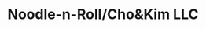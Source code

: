 ---
layout: place
title: "Noodle-n-Roll/Cho&Kim LLC"
permalink: /utah/orem/noodle-n-roll-cho-kim-llc.html
stateAbbr: UT
stateName: Utah
cityName: Orem
seo:
  name: "Noodle-n-Roll/Cho&Kim LLC"
  type: Restaurant
  links: null
description: "Looking for sushi in Orem, Utah? Check out Noodle-n-Roll/Cho&Kim LLC for a delightful Japanese dining experience. Enjoy a variety of sushi and other dishes i..."
place_id: ChIJ9ztgH4ibTYcRZBBUlL1FYbw
photos:
  - name: >-
      places/ChIJ9ztgH4ibTYcRZBBUlL1FYbw/photos/AeeoHcL-_7SsQmNVk5Bl5WpooFzzgi_WYFcbqOHpIgaS6qpF4o2hXdRqJt90sI51_npazlyDFYBVbOuukkGaocFqWqyzrdJZd0clppVn_m2DCnECE6JXsul7DrSlUBPEKCMwWLaI_NnR4AiWHTbGmdCkQiqQMfIbcghH7HZ3Xaacrfmyn__nWPwMLJaf5xJBGQlp15zAw7DXsjgpwSew5LEWD3ab_zx0FitUu_lPwIIlAlIxDtUN_7spaEEtOZTqbv0zaNZowGa2YjbGVdFsSgSuPh5ctXlaRzoV4HLqHkBscl3Beg
    widthPx: 718
    heightPx: 540
    authorAttributions:
      - displayName: Noodle-n-Roll/Cho&Kim LLC
        uri: https://maps.google.com/maps/contrib/105336985089342947399
        photoUri: >-
          https://lh3.googleusercontent.com/a/ACg8ocKfTiWJH0hC9s-xsEB0dn5-uFIvjaNBlEh0XDYJf-cF9vXXoQ=s100-p-k-no-mo
    flagContentUri: >-
      https://www.google.com/local/imagery/report/?cb_client=maps_api_places.places_api&image_key=!1e10!2sAF1QipPxEdsOrM4y2CvG4ymarPf_Du0Scv2c9n-tF04t&hl=en-US
    googleMapsUri: >-
      https://www.google.com/maps/place//data=!3m4!1e2!3m2!1sAF1QipPxEdsOrM4y2CvG4ymarPf_Du0Scv2c9n-tF04t!2e10!4m2!3m1!1s0x874d9b881f603bf7:0xbc6145bd94541064
  - name: >-
      places/ChIJ9ztgH4ibTYcRZBBUlL1FYbw/photos/AeeoHcJZxzWbKcyMtf4TrMP0PJCmOx3ZUzhuhzCSs0xvIrR90xFZRe3C_jzk-P8sCbvzmUsTI-3dChjIw1fAFMIVzyymZSBsgiIjJwZLdt08l-5i1fRIkXnu4kZe4bEwhx8g2nhr3TEuonTqT4F70vzaPykggaXZyMCOPGLtMxn6n4CskdIDgH2yE3xMCs-49geEI_EarfeRnlgqks_sGN7zOX0ow6-nh0WlzRQ9KOB4FrK6OcDydEQG284tuvbdXBVPy3xJc8SrCzYlYU2GLHOhqoiKomYGqBpaWdDEaA9oXqa6OtOt0_ceaQaUqI7zlfz7s6sKIEHL0dnyRuKCRh-q83OTG4F26PO673PA5B-IDfDR8dYYVn2OxDK0lH-v32vl-7wfatIrsKJruV1eEjlqTZ8vNp-JhW3b48OQVmH2Xz4HEzc
    widthPx: 3024
    heightPx: 4032
    authorAttributions:
      - displayName: Bridger Gibb
        uri: https://maps.google.com/maps/contrib/117066914908844483002
        photoUri: >-
          https://lh3.googleusercontent.com/a/ACg8ocLJDzhcXxerYdkzh6vMYgn6YgToMPV6TL9aet-srhieG3ohSQ=s100-p-k-no-mo
    flagContentUri: >-
      https://www.google.com/local/imagery/report/?cb_client=maps_api_places.places_api&image_key=!1e10!2sCIHM0ogKEICAgIDHqvPipQE&hl=en-US
    googleMapsUri: >-
      https://www.google.com/maps/place//data=!3m4!1e2!3m2!1sCIHM0ogKEICAgIDHqvPipQE!2e10!4m2!3m1!1s0x874d9b881f603bf7:0xbc6145bd94541064
  - name: >-
      places/ChIJ9ztgH4ibTYcRZBBUlL1FYbw/photos/AeeoHcIR13tvc267IrcSPAJndC-xdW1Jqfp0AH-JtawB4a-s9IpU995tQsyD2kIs3Iw_otnTMiplEA5m7KdWXDkq3D8VwOg-IxPKCkwtML01ez2tj79jvV093kGnqdKzFNlMXHKAfit84M2zAk5hDR2VqlsukNOFJaoNCfTAPPNc97yBaJXyKQw0lLi7i-9QtQKOpCdncPmnaBC6fSsoFtEenS78gtqbCzKebvRf7rRkPMqFlwANB24mJbAi2Y6Tden2doiQK2S70nTQugFeuUbNDoTVdq6KLBRlF0vc3sXp_YzmlM6GDDeU6LaUPeQgNBF3G33BnUm-VPrKbyAGTi6LG5JCjvbbDARR-DP9GFwAZbWfT8--ouawgxGMg1hgT6Ppzd4wUXVkhlXWQCEunNfN5pINMOBL3b4OSotbZTadgb0
    widthPx: 3024
    heightPx: 4032
    authorAttributions:
      - displayName: Joshua Jamias
        uri: https://maps.google.com/maps/contrib/105769701367371691690
        photoUri: >-
          https://lh3.googleusercontent.com/a-/ALV-UjXiRlJSoC10YvgKnbUgZx5U4zEyMqUKbNnxkkGlncH6XGlMg3Zv=s100-p-k-no-mo
    flagContentUri: >-
      https://www.google.com/local/imagery/report/?cb_client=maps_api_places.places_api&image_key=!1e10!2sCIHM0ogKEICAgIDayoP-AQ&hl=en-US
    googleMapsUri: >-
      https://www.google.com/maps/place//data=!3m4!1e2!3m2!1sCIHM0ogKEICAgIDayoP-AQ!2e10!4m2!3m1!1s0x874d9b881f603bf7:0xbc6145bd94541064
  - name: >-
      places/ChIJ9ztgH4ibTYcRZBBUlL1FYbw/photos/AeeoHcLrsmLU8bSUgW9ThcrEOfHfACrOrIEzMXUCPZcnd-NhZTvCzZobvwxSuS-4RNrvyyksrwqug2JashPBSH0UM3nJGlIIbx_jKeovaXdIbuJGXTqxv83P5eR8vTufmwCaoPjWrt8gaYTlEhgj9HTnoUjQXl6cJ2PQJmKHpNjq7HjY7545o-ZevcgBke0zgrmOA7cOGXEOwQr9iyDVmk9JFjfcJHqJN3NkBJa4QwdVWhZnNLgWr3N6I8sZVeZ8s35jctBc8Rkilej6n7p4sJtrjnMQvlw5zobfSO2oFv_6wrnLO8nd0lnwYre-mHbk_gI7JCg0xqSETuYCgQOoiw0qF6AgJ50mgXHaLS3FzozHk9nuwv7ug6hlfqIwkxFeOE3GKR8gw0PLxT_3fvU-Zguu_JppDa8yTKzxWXxZz5hhPjfQZIA
    widthPx: 3024
    heightPx: 4032
    authorAttributions:
      - displayName: Joshua Jamias
        uri: https://maps.google.com/maps/contrib/105769701367371691690
        photoUri: >-
          https://lh3.googleusercontent.com/a-/ALV-UjXiRlJSoC10YvgKnbUgZx5U4zEyMqUKbNnxkkGlncH6XGlMg3Zv=s100-p-k-no-mo
    flagContentUri: >-
      https://www.google.com/local/imagery/report/?cb_client=maps_api_places.places_api&image_key=!1e10!2sCIHM0ogKEICAgIDayoO5pwE&hl=en-US
    googleMapsUri: >-
      https://www.google.com/maps/place//data=!3m4!1e2!3m2!1sCIHM0ogKEICAgIDayoO5pwE!2e10!4m2!3m1!1s0x874d9b881f603bf7:0xbc6145bd94541064
  - name: >-
      places/ChIJ9ztgH4ibTYcRZBBUlL1FYbw/photos/AeeoHcKG3A49jHmmBw5p2y2hCVrH_IchqcdqNzfp5fKrb-ZkK6c3kCGM8eFfjK7AXmkT1ZrLqMIwTAbnx7CjgCY3C7OAW6561UUdgt06QeRpgAajmYhRV2losQ9zhjFGzqgupEqwngGfAxXqmrFSxR6SuX_A_FBuCO_vCn1Idic4GTA0SZUm9e6CVFWQDbkgxlNzF-93hqeCDF_UduO_cqBJq6uhHCHvp7raFv4zq3X04a69atOQk4gQ9ouO4rswW4fWf7tTgpzukRlk__ky69PGgSsuuwmeX14UySqx_0teDdds5IpeYDJ9eWwXuP2T1UjncXrwxbkhmfHo1ZpRE5nU0npCmrb099yYi0tb11b6PRvuLntdL1FGCjLnvMTifk5TSBbLqzLzwSmwTfSG5U4ihO7a23AiqnjiIAgwDedGAQY
    widthPx: 4032
    heightPx: 3024
    authorAttributions:
      - displayName: Scabbers Adonys
        uri: https://maps.google.com/maps/contrib/105491645363731924162
        photoUri: >-
          https://lh3.googleusercontent.com/a-/ALV-UjWgorAxwR3TsNosgvMqeWC1o2cLhD6xYissnPQYeZ-vL6jRvhkH=s100-p-k-no-mo
    flagContentUri: >-
      https://www.google.com/local/imagery/report/?cb_client=maps_api_places.places_api&image_key=!1e10!2sCIHM0ogKEICAgIDhi5qNFw&hl=en-US
    googleMapsUri: >-
      https://www.google.com/maps/place//data=!3m4!1e2!3m2!1sCIHM0ogKEICAgIDhi5qNFw!2e10!4m2!3m1!1s0x874d9b881f603bf7:0xbc6145bd94541064
  - name: >-
      places/ChIJ9ztgH4ibTYcRZBBUlL1FYbw/photos/AeeoHcIeZ4ydDeqNDxfKxCEfzQnEtxmqA-X30WserKDurrNCom6aLhrZ-ObdJCIGOc4sFp_Am7h1n4fMBR66g7e6Br7p3YYRsZtyT373uhvj1gBnmKOFhmWHwrHgS3DyONJqkYCW8ksDFYZYrKdDYQvZD5peBUSElnMkDF7z_p6PmbMctpyVOuOu9sambVjNmE3eZ788XR1fmCS4aqudg_bxahKJcGJMWdYg2XGGaNTf79DmtBkdfK4d5NfaM0jS8FY0buDfAT8MPeBMUbXRuDtlLZltfhikNbR8pZyuY880P5dJGR7unlC4P3Izy0Xa4ghXo0dPnDNxyO4hnH5aBn_TeZNqpqHxx7Kdq-QQHGNQWPp4kQscbgGWwVKQD5VftjvhQnj7aTSU8KN-Ia1d-xv0Ce0XbUwlbyccp-4VwY14O7fpJVo
    widthPx: 3024
    heightPx: 4032
    authorAttributions:
      - displayName: Anton Kuhlmann
        uri: https://maps.google.com/maps/contrib/117978910276774953293
        photoUri: >-
          https://lh3.googleusercontent.com/a-/ALV-UjXQdH7RnXHsLPCAjxbtqwvEIfgaFhcqhGzVgCAfjZPm3PRhlCo=s100-p-k-no-mo
    flagContentUri: >-
      https://www.google.com/local/imagery/report/?cb_client=maps_api_places.places_api&image_key=!1e10!2sCIHM0ogKEICAgIDE-pKvowE&hl=en-US
    googleMapsUri: >-
      https://www.google.com/maps/place//data=!3m4!1e2!3m2!1sCIHM0ogKEICAgIDE-pKvowE!2e10!4m2!3m1!1s0x874d9b881f603bf7:0xbc6145bd94541064
  - name: >-
      places/ChIJ9ztgH4ibTYcRZBBUlL1FYbw/photos/AeeoHcI7x26uX7B8D4X5Qe4QPchCVTx5Z0FVB6pzWH__Tw83uKwNwjC98QdyFH9fhHlBefylNAsHkm9EoFzI_LmgLCRF-xEZ2Vxr4OJd4SA40eeFZkcjjz4NotnogtOHq6G0TxKqZz92_1eILFkdJsFY40LQdFWjQuIndkmxNGpRQdUQYAUt5PWGtZwNZ-W25UGDTPyte3mHwv8K20TanTqa7Fruj9VT5vZVz8Gi6zAbp1NrAtwGnCNXXMCMlYZRW6S1h6Xrg3HNLsaBYv83lkTLlVsluH13KD95EQX0_qWIibiAaq4Wblyj18iGLEDfwKAcrB8gqC-zVrd_Gh64gOlEpj3OXViRf6q3iaFx0aS_BJwA9gIV9O0JaD0IQG8EswKBxXyqUtpq9GXLkv2JP7i7BkgtUD29PSvWalskNxqQfCa4gfo
    widthPx: 4032
    heightPx: 3024
    authorAttributions:
      - displayName: Scabbers Adonys
        uri: https://maps.google.com/maps/contrib/105491645363731924162
        photoUri: >-
          https://lh3.googleusercontent.com/a-/ALV-UjWgorAxwR3TsNosgvMqeWC1o2cLhD6xYissnPQYeZ-vL6jRvhkH=s100-p-k-no-mo
    flagContentUri: >-
      https://www.google.com/local/imagery/report/?cb_client=maps_api_places.places_api&image_key=!1e10!2sCIHM0ogKEICAgIDhi5qNlwE&hl=en-US
    googleMapsUri: >-
      https://www.google.com/maps/place//data=!3m4!1e2!3m2!1sCIHM0ogKEICAgIDhi5qNlwE!2e10!4m2!3m1!1s0x874d9b881f603bf7:0xbc6145bd94541064
  - name: >-
      places/ChIJ9ztgH4ibTYcRZBBUlL1FYbw/photos/AeeoHcI3jULmw5zn46xkDAmNGrEBRpnhJlZVn7X1P888hlmAyUz2KHujtFGKAUSC9D3tqDkrweis1_JuTLfSDD4IQ4W9qtjhWWoNd5LsVBkepX2DW0CUyT6iXkBCoWpFvj-bj9rG5MYH-LD7khHZJtZpZRJ7XFA5f3Qr44hk2h7vXGcBh1NI_UkvQSCVOq3msXrLM1lDgBqJHX1h2V2-1NTpuGGmlwyk3CS2qbuWP6a_B8vXIxYJeNaP71EurB_8kpIstOX6nkZtAZJaVLJqM096VqQCxXpeBIGfofEKkZ53K1rfh6Zh0g1sETOk5MhXe4VLOJ8hPzYsMGOPa60zNSpikZ6nX6FLyGYtIHcEC56vcA4U9Hxwe-PSXNS0TJqcqArwRfxk-Xr9GOYbZzQC8EHWjRHgYk896rx0Ogh15NI4V-yWoyxi
    widthPx: 1080
    heightPx: 1920
    authorAttributions:
      - displayName: Krista Clarkson
        uri: https://maps.google.com/maps/contrib/105693540850753717145
        photoUri: >-
          https://lh3.googleusercontent.com/a-/ALV-UjXJFBAl09mwKGdeAYg-svecVs24ET2fTMaY-CZfDq9PZHxrjcHh=s100-p-k-no-mo
    flagContentUri: >-
      https://www.google.com/local/imagery/report/?cb_client=maps_api_places.places_api&image_key=!1e10!2sCIHM0ogKEICAgICGzdKsjQE&hl=en-US
    googleMapsUri: >-
      https://www.google.com/maps/place//data=!3m4!1e2!3m2!1sCIHM0ogKEICAgICGzdKsjQE!2e10!4m2!3m1!1s0x874d9b881f603bf7:0xbc6145bd94541064
  - name: >-
      places/ChIJ9ztgH4ibTYcRZBBUlL1FYbw/photos/AeeoHcL0rPRqxamaSjfjeTrrgpb0cXh5R77t94k01Y4IFgunKce-syIttDXOWSDXif6u5HDH9lw-6gfHRE8Ycl8CerWoGI7M6u0gr24jDuppW_a40gV8eu_LKG23PXdyDX8laknqQL6swXprmD35IUxDdE6eDvjf6fuDsDWwCj-9sb5RN4TDs6RQY6v4Sq_GCp_YqRqU8JP756OZdYnlDaTG7DJfiBpwOxZHt4Udk5clLhXCpq54vq2n3Vmqa0xjtLh_k75hRgJidbHaGG8d9wBMDMq9umo8kjcwhQWffzLiPLCJ_g
    widthPx: 540
    heightPx: 960
    authorAttributions:
      - displayName: Noodle-n-Roll/Cho&Kim LLC
        uri: https://maps.google.com/maps/contrib/105336985089342947399
        photoUri: >-
          https://lh3.googleusercontent.com/a/ACg8ocKfTiWJH0hC9s-xsEB0dn5-uFIvjaNBlEh0XDYJf-cF9vXXoQ=s100-p-k-no-mo
    flagContentUri: >-
      https://www.google.com/local/imagery/report/?cb_client=maps_api_places.places_api&image_key=!1e10!2sAF1QipM5Q_wQt0pSKs6O4rheM1BbpKHoZwJos2tWKM9B&hl=en-US
    googleMapsUri: >-
      https://www.google.com/maps/place//data=!3m4!1e2!3m2!1sAF1QipM5Q_wQt0pSKs6O4rheM1BbpKHoZwJos2tWKM9B!2e10!4m2!3m1!1s0x874d9b881f603bf7:0xbc6145bd94541064
  - name: >-
      places/ChIJ9ztgH4ibTYcRZBBUlL1FYbw/photos/AeeoHcIrerT7adIs9f32BaAMFX770wCNFT4sHwWASs6KVGQPqkqPwQTf6ExYZOSsC9R4i0lITeZMnuUhSW6tupIH9k6gf5Xi2sPEJfIqFbZj99qZylvDgLh4J1nX73ckviMqrff_I-RQ5XQQQwYjkb2hPRZyCQ7AgXB4zQx16tDoasjRxNw-1znN9kum2Js_l5AvU5ONncYaVoSA37aN7giqS_g-GU40KQgJGHe2YwWmpXXRI3_U8RXwE0_nTIIMuiKfWDx2KUZPPNfEJTLlpZGCOWrd4N2v58cDvEinTiZF2j4BHRHhWaPLeeR84N55DgXdAw8meSyfEvBMlpO-jPehI1duBapa3yrPmuYFyVMGbPILcD9uaUym4whmXHUCfaAB_90mJDHd08RfpxBIzimvpc1oEJs0K6f-B62VQSLQUO9Qug
    widthPx: 4032
    heightPx: 3024
    authorAttributions:
      - displayName: J W
        uri: https://maps.google.com/maps/contrib/106317958685336711852
        photoUri: >-
          https://lh3.googleusercontent.com/a-/ALV-UjUylpPaBuCkXeKFZxwQf-AY1dPYWLrDnXaJb2ov_hwtISmAOBPgeQ=s100-p-k-no-mo
    flagContentUri: >-
      https://www.google.com/local/imagery/report/?cb_client=maps_api_places.places_api&image_key=!1e10!2sCIHM0ogKEICAgICk8a-1PA&hl=en-US
    googleMapsUri: >-
      https://www.google.com/maps/place//data=!3m4!1e2!3m2!1sCIHM0ogKEICAgICk8a-1PA!2e10!4m2!3m1!1s0x874d9b881f603bf7:0xbc6145bd94541064
address: 575 E University Pkwy, Orem, UT 84097, USA
street: 575 E University Pkwy
city: Orem
state: UT
zip: '84097'
country: USA
neighborhood: Hillcrest
latitude: '40.275585'
longitude: '-111.678811'
accessibility_options:
  wheelchairAccessibleParking: true
  wheelchairAccessibleEntrance: true
  wheelchairAccessibleRestroom: true
business_status: OPERATIONAL
name: Noodle-n-Roll/Cho&Kim LLC
google_maps_links:
  directionsUri: >-
    https://www.google.com/maps/dir//''/data=!4m7!4m6!1m1!4e2!1m2!1m1!1s0x874d9b881f603bf7:0xbc6145bd94541064!3e0
  placeUri: https://maps.google.com/?cid=13574207432411058276
  writeAReviewUri: >-
    https://www.google.com/maps/place//data=!4m3!3m2!1s0x874d9b881f603bf7:0xbc6145bd94541064!12e1
  reviewsUri: >-
    https://www.google.com/maps/place//data=!4m4!3m3!1s0x874d9b881f603bf7:0xbc6145bd94541064!9m1!1b1
  photosUri: >-
    https://www.google.com/maps/place//data=!4m3!3m2!1s0x874d9b881f603bf7:0xbc6145bd94541064!10e5
primary_type: Fast Food Restaurant
opening_hours:
  regular: null
  current: null
secondary_opening_hours:
  regular:
    weekdayDescriptions: null
    type: null
  current:
    weekdayDescriptions: null
    type: null
phone: (385) 225-5850
price_level: PRICE_LEVEL_INEXPENSIVE
price_range: $1 &ndash; $10
rating: '4.7'
rating_count: 141
website: null
reviews: null
parking_options: null
payment_options: null
allow_dogs: null
curbside_pickup: null
delivery: null
dine_in: null
good_for_children: null
good_for_groups: null
good_for_sports: null
live_music: null
menu_for_children: null
outdoor_seating: null
reservable: null
restroom: null
serves_beer: null
serves_breakfast: null
serves_brunch: null
serves_cocktails: null
serves_coffee: null
serves_dinner: null
serves_dessert: null
serves_lunch: null
serves_vegetarian_food: null
serves_wine: null
takeout: null
summary: null

---